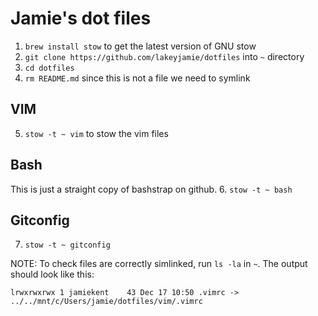 # Jamie's dot files

1. `brew install stow` to get the latest version of GNU stow
2. `git clone https://github.com/lakeyjamie/dotfiles` into `~` directory
3. `cd dotfiles`
4. `rm README.md` since this is not a file we need to symlink

## VIM

5. `stow -t ~ vim` to stow the vim files

## Bash

This is just a straight copy of bashstrap on github. 
6. `stow -t ~ bash`

## Gitconfig

7. `stow -t ~ gitconfig`


NOTE: To check files are correctly simlinked, run `ls -la` in `~`. 
The output should look like this:
```
lrwxrwxrwx 1 jamiekent    43 Dec 17 10:50 .vimrc -> ../../mnt/c/Users/jamie/dotfiles/vim/.vimrc         
```

